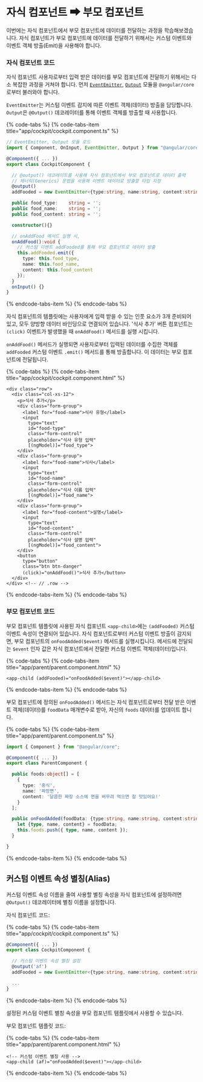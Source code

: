 # 자식 컴포넌트 ➡ 부모 컴포넌트

이번에는 자식 컴포넌트에서 부모 컴포넌트에 데이터를 전달하는 과정을 학습해보겠습니다. 자식 컴포넌트가 부모 컴포넌트에 데이터를 전달하기 위해서는 커스텀 이벤트와 이벤트 객체 방출\(Emit\)을 사용해야 합니다.

### 자식 컴포넌트 코드

자식 컴포넌트 사용자로부터 입력 받은 데이터를 부모 컴포넌트에 전달하기 위해서는 다소 복잡한 과정을 거쳐야 합니다. 먼저 [`EventEmitter`](https://angular.io/api/core/EventEmitter), [`Output`](https://angular.io/api/core/Output) 모듈을 `@angular/core`로부터 불러와야 합니다.

`EventEmitter`는 커스텀 이벤트 감지에 따른 이벤트 객체\(데이터\) 방출을 담당합니다. `Output`은 `@Output()` 데코레이터를 통해 이벤트 객체를 방출할 때 사용합니다.

{% code-tabs %}
{% code-tabs-item title="app/cockpit/cockpit.component.ts" %}
```typescript
// EventEmitter, Output 모듈 로드
import { Component, OnInput, EventEmitter, Output } from "@angular/core";

@Component({ ... })
export class CockpitComponent {

  // @output() 데코레이트를 사용해 자식 컴포넌트에서 부모 컴포넌트로 데이터 출력
  // 제너릭(Generics) 문법을 사용해 이벤트 데이터로 방출할 타입 지정
  @output() 
  addFooded = new EventEmitter<{type:string, name:string, content:string}>();

  public food_type:    string = '';
  public food_name:    string = '';
  public food_content: string = '';

  constructor(){}

  // onAddFood 메서드 실행 시,
  onAddFood():void {
    // 커스텀 이벤트 addFooded를 통해 부모 컴포넌트로 데이터 방출
    this.addFooded.emit({
      type: this.food_type,
      name: this.food_name,
      content: this.food_content
    });
  }
  onInput() {}
}
```
{% endcode-tabs-item %}
{% endcode-tabs %}

자식 컴포넌트의 템플릿에는 사용자에게 입력 받을 수 있는 인풋 요소가 3개 준비되어 있고, 모두 양방향 데이터 바인딩으로 연결되어 있습니다. '식사 추가' 버튼 컴포넌트는 `(click)` 이벤트가 발생했을 때 `onAddFood()` 메서드를 실행 시킵니다.

`onAddFood()` 메서드가 실행되면 사용자로부터 입력된 데이터를 수집한 객체를 `addFooded` 커스텀 이벤트 `.emit()` 메서드를 통해 방출합니다. 이 데이터는 부모 컴포넌트에 전달됩니다.

{% code-tabs %}
{% code-tabs-item title="app/cockpit/cockpit.component.html" %}
```markup
<div class="row">
  <div class="col-xs-12">
    <p>식사 추가</p>
    <div class="form-group">
      <label for="food-name">식사 유형</label>
      <input
        type="text"
        id="food-type"
        class="form-control"
        placeholder="식사 유형 입력"
        [(ngModel)]="food_type">
    </div>
    <div class="form-group">
      <label for="food-name">식사</label>
      <input
        type="text"
        id="food-name"
        class="form-control"
        placeholder="식사 이름 입력"
        [(ngModel)]="food_name">
    </div>
    <div class="form-group">
      <label for="food-content">설명</label>
      <input
        type="text"
        id="food-content"
        class="form-control"
        placeholder="식사 설명 입력"
        [(ngModel)]="food_content">
    </div>
    <button
      type="button"
      class="btn btn-danger"
      (click)="onAddFood()">식사 추가</button>
  </div>
</div> <!-- // .row -->
```
{% endcode-tabs-item %}
{% endcode-tabs %}

### 부모 컴포넌트 코드

부모 컴포넌트 템플릿에 사용된 자식 컴포넌트 `<app-child>`에는 `(addFooded)` 커스텀 이벤트 속성이 연결되어 있습니다. 자식 컴포넌트로부터 커스텀 이벤트 방출이 감지되면, 부모 컴포넌트의 `onFoodAdded($event)` 메서드를 실행시킵니다. 메서드에 전달되는 `$event` 인자 값은 자식 컴포넌트에서 전달한 커스텀 이벤트 객체\(데이터\)입니다.

{% code-tabs %}
{% code-tabs-item title="app/parent/parent.component.html" %}
```markup
<app-child (addFooded)="onFoodAdded($event)"></app-child>
```
{% endcode-tabs-item %}
{% endcode-tabs %}

부모 컴포넌트에 정의된 `onFoodAdded()` 메서드는 자식 컴포넌트로부터 전달 받은 이벤트 객체\(데이터\)를 `foodData` 매개변수로 받아, 자신의 `foods` 데이터를 업데이트 합니다.

{% code-tabs %}
{% code-tabs-item title="app/parent/parent.component.ts" %}
```typescript
import { Component } from "@angular/core";

@Component({ ... })
export class ParentComponent {

  public foods:object[] = [
    {
      type: '중식',
      name: '짜장면',
      content: '달콤한 짜장 소스에 면을 버무려 먹으면 참 맛있어요!'
    }
  ];

  public onFoodAdded(foodData: {type:string, name:string, content:string}):void {
    let {type, name, content} = foodData;
    this.foods.push({ type, name, content });
  }

}
```
{% endcode-tabs-item %}
{% endcode-tabs %}

## 커스텀 이벤트 속성 별칭\(Alias\)

커스텀 이벤트 속성 이름을 줄여 사용할 별칭 속성을 자식 컴포넌트에 설정하려면 `@Output()` 데코레이터에 별칭 이름을 설정합니다.

자식 컴포넌트 코드:

{% code-tabs %}
{% code-tabs-item title="app/cockpit/cockpit.component.ts" %}
```typescript
@Component({ ... })
export class CockpitComponent {

  // 커스텀 이벤트 속성 별칭 설정
  @output('af') 
  addFooded = new EventEmitter<{type:string, name:string, content:string}>();

  ...
}
```
{% endcode-tabs-item %}
{% endcode-tabs %}

설정된 커스텀 이벤트 별칭 속성을 부모 컴포넌트 템플릿에서 사용할 수 있습니다.

부모 컴포넌트 템플릿 코드:

{% code-tabs %}
{% code-tabs-item title="app/parent/parent.component.html" %}
```markup
<!-- 커스텀 이벤트 별칭 사용 -->
<app-child (af)="onFoodAdded($event)"></app-child>
```
{% endcode-tabs-item %}
{% endcode-tabs %}



